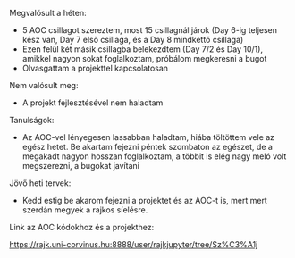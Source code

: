 Megvalósult a héten:

- 5 AOC csillagot szereztem, most 15 csillagnál járok (Day 6-ig teljesen kész van, Day 7 első csillaga, és a Day 8 mindkettő csillaga)
- Ezen felül két másik csillagba belekezdtem (Day 7/2 és Day 10/1), amikkel nagyon sokat foglalkoztam, próbálom megkeresni a bugot
- Olvasgattam a projekttel kapcsolatosan

Nem valósult meg:

- A projekt fejlesztésével nem haladtam

Tanulságok:

- Az AOC-vel lényegesen lassabban haladtam, hiába töltöttem vele az egész hetet. Be akartam fejezni péntek szombaton az egészet, de a megakadt nagyon hosszan foglalkoztam, a többit is elég nagy meló volt megszerezni, a bugokat javítani

Jövő heti tervek:

- Kedd estig be akarom fejezni a projektet és az AOC-t is, mert mert szerdán megyek a rajkos síelésre.

Link az AOC kódokhoz és a projekthez:

https://rajk.uni-corvinus.hu:8888/user/rajkjupyter/tree/Sz%C3%A1j
